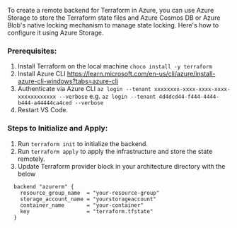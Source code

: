 To create a remote backend for Terraform in Azure, you can use Azure Storage to store the Terraform state files and Azure Cosmos DB or Azure Blob's native locking mechanism to manage state locking. Here's how to configure it using Azure Storage.

### Prerequisites:
1. Install Terraform on the local machine
`choco install -y terraform`
2. Install Azure CLI
https://learn.microsoft.com/en-us/cli/azure/install-azure-cli-windows?tabs=azure-cli
3. Authenticate via Azure CLI
`az login --tenant xxxxxxxx-xxxx-xxxx-xxxx-xxxxxxxxxxxx --verbose`
e.g.
`az login --tenant 4d4dcd44-f444-4444-b444-a44444ca4ced --verbose`
4. Restart VS Code.


### Steps to Initialize and Apply:
1. Run `terraform init` to initialize the backend.
2. Run `terraform apply` to apply the infrastructure and store the state remotely.
3. Update Terraform provider block in your architecture directory with the below
```
  backend "azurerm" {
    resource_group_name  = "your-resource-group"
    storage_account_name = "yourstorageaccount"
    container_name       = "your-container"
    key                  = "terraform.tfstate"
  }
```
